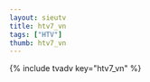 ```yaml
--- 
layout: sieutv
title: htv7_vn
tags: ["HTV"]
thumb: htv7_vn
---
```

{% include tvadv key="htv7_vn" %}
